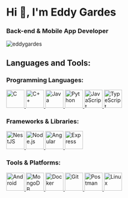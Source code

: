 <h1> Hi 👋, I'm Eddy Gardes</h1>
<h3>Back-end & Mobile App Developer</h3>
<p>
  <img src="https://komarev.com/ghpvc/?username=eddygardes&label=Profile%20views&color=0e75b6&style=flat" alt="eddygardes" />
</p>

<h2 align="left">Languages and Tools:</h2>

<h3 align="left">Programming Languages:</h3>
<p align="left">
  <a href="https://www.cprogramming.com/" target="_blank" rel="noreferrer">
    <img src="https://skillicons.dev/icons?i=c" alt="C" width="48" height="48"/>
  </a>
  <a href="https://www.w3schools.com/cpp/" target="_blank" rel="noreferrer">
    <img src="https://skillicons.dev/icons?i=cpp" alt="C++" width="48" height="48"/>
  </a>
  <a href="https://www.java.com" target="_blank" rel="noreferrer">
    <img src="https://skillicons.dev/icons?i=java" alt="Java" width="48" height="48"/>
  </a>
  <a href="https://www.python.org" target="_blank" rel="noreferrer">
    <img src="https://skillicons.dev/icons?i=python" alt="Python" width="48" height="48"/>
  </a>
  <a href="https://developer.mozilla.org/en-US/docs/Web/JavaScript" target="_blank" rel="noreferrer">
    <img src="https://skillicons.dev/icons?i=js" alt="JavaScript" width="48" height="48"/>
  </a>
  <a href="https://www.typescriptlang.org/" target="_blank" rel="noreferrer">
    <img src="https://skillicons.dev/icons?i=ts" alt="TypeScript" width="48" height="48"/>
  </a>
</p>

<h3 align="left">Frameworks & Libraries:</h3>
<p align="left">
  <a href="https://nestjs.com/" target="_blank" rel="noreferrer">
    <img src="https://skillicons.dev/icons?i=nestjs" alt="NestJS" width="48" height="48"/>
  </a>
  <a href="https://nodejs.org" target="_blank" rel="noreferrer">
    <img src="https://skillicons.dev/icons?i=nodejs" alt="Node.js" width="48" height="48"/>
  </a>
  <a href="https://angular.io" target="_blank" rel="noreferrer">
    <img src="https://skillicons.dev/icons?i=angular" alt="Angular" width="48" height="48"/>
  </a>
  <a href="https://expressjs.com" target="_blank" rel="noreferrer">
    <img src="https://skillicons.dev/icons?i=express" alt="Express" width="48" height="48"/>
  </a>
</p>

<h3 align="left">Tools & Platforms:</h3>
<p align="left">
  <a href="https://developer.android.com" target="_blank" rel="noreferrer">
    <img src="https://skillicons.dev/icons?i=android" alt="Android" width="48" height="48"/>
  </a>
  <a href="https://www.mongodb.com/" target="_blank" rel="noreferrer">
    <img src="https://skillicons.dev/icons?i=mongodb" alt="MongoDB" width="48" height="48"/>
  </a>
  <a href="https://www.docker.com/" target="_blank" rel="noreferrer">
    <img src="https://skillicons.dev/icons?i=docker" alt="Docker" width="48" height="48"/>
  </a>
  <a href="https://git-scm.com/" target="_blank" rel="noreferrer">
    <img src="https://skillicons.dev/icons?i=git" alt="Git" width="48" height="48"/>
  </a>
  <a href="https://postman.com" target="_blank" rel="noreferrer">
    <img src="https://skillicons.dev/icons?i=postman" alt="Postman" width="48" height="48"/>
  </a>
  <a href="https://www.linux.org/" target="_blank" rel="noreferrer">
    <img src="https://skillicons.dev/icons?i=linux" alt="Linux" width="48" height="48"/>
  </a>
</p>
